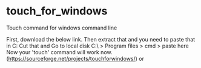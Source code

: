 # touch_for_windows
Touch command for windows command line

First, download the below link.
Then extract that and you need to paste that in C:
Cut that and Go to local disk C:\ > Program files > cmd > paste here
Now your 'touch' command will work now.
(https://sourceforge.net/projects/touchforwindows/) or 


<a href="[downloadURL](https://github.com/leonalkalai/touch_for_windows/blob/baa02cb3e1a1b2166b4ec6ec46db329fffdf7b72/touch.exe)https://github.com/leonalkalai/touch_for_windows/blob/baa02cb3e1a1b2166b4ec6ec46db329fffdf7b72/touch.exe" target="_blank" />



